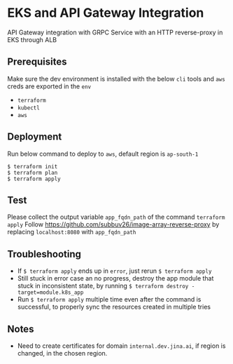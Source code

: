 # EKS and API Gateway Integration

API Gateway integration with GRPC Service with an HTTP reverse-proxy in EKS through ALB

## Prerequisites

Make sure the dev environment is installed with the below `cli` tools and `aws` creds are exported in the `env`

- `terraform`
- `kubectl`
- `aws`


## Deployment

Run below command to deploy to `aws`, default region is `ap-south-1`

    $ terraform init
    $ terraform plan
    $ terraform apply

## Test

Please collect the output variable `app_fqdn_path` of the command `terraform apply`
Follow https://github.com/subbuv26/image-array-reverse-proxy by replacing `localhost:8080` with `app_fqdn_path`


## Troubleshooting

- If `$ terraform apply` ends up in `error`, just rerun `$ terraform apply`
- Still stuck in error case an no progress, destroy the app module that stuck in inconsistent state, by running `$ terraform destroy -target=module.k8s_app`
- Run `$ terraform apply` multiple time even after the command is successful, to properly sync the resources created in multiple tries

## Notes
- Need to create certificates for domain `internal.dev.jina.ai`, if region is changed, in the chosen region.

